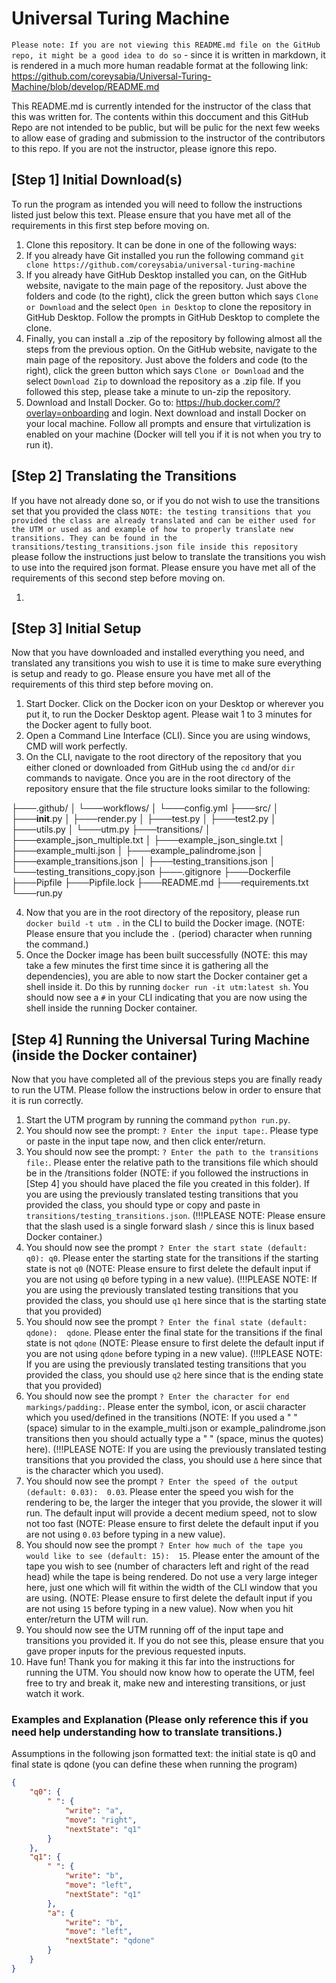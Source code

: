 # Universal Turing Machine

`Please note: If you are not viewing this README.md file on the GitHub repo, it might be a good idea to do so` - since it is written in markdown, it is rendered in a much more human readable format at the following link: https://github.com/coreysabia/Universal-Turing-Machine/blob/develop/README.md

This README.md is currently intended for the instructor of the class that this was written for. The contents within this doccument and this GitHub Repo are not intended to be public, but will be pulic for the next few weeks to allow ease of grading and submission to the instructor of the contributors to this repo. If you are not the instructor, please ignore this repo.

## [Step 1] Initial Download(s)

To run the program as intended you will need to follow the instructions listed just below this text. Please ensure that you have met all of the requirements in this first step before moving on.

1. Clone this repository. It can be done in one of the following ways: 
  1. If you already have Git installed you run the following command `git clone https://github.com/coreysabia/universal-turing-machine`
  2. If you already have GitHub Desktop installed you can, on the GitHub website, navigate to the main page of the repository. Just above the folders and code (to the right), click the green button which says `Clone or Download` and the select `Open in Desktop` to clone the repository in GitHub Desktop. Follow the prompts in GitHub Desktop to complete the clone.
  3. Finally, you can install a .zip of the repository by following almost all the steps from the previous option. On the GitHub website, navigate to the main page of the repository. Just above the folders and code (to the right), click the green button which says `Clone or Download` and the select `Download Zip` to download the repository as a .zip file. If you followed this step, please take a minute to un-zip the repository.
2. Download and Install Docker. Go to: https://hub.docker.com/?overlay=onboarding and login. Next download and install Docker on your local machine. Follow all prompts and ensure that virtulization is enabled on your machine (Docker will tell you if it is not when you try to run it).

## [Step 2] Translating the Transitions

If you have not already done so, or if you do not wish to use the transitions set that you provided the class `NOTE: the testing transitions that you provided the class are already translated and can be either used for the UTM or used as and example of how to properly translate new transitions. They can be found in the transitions/testing_transitions.json file inside this repository` please follow the instructions just below to translate the transitions you wish to use into the required json format. Please ensure you have met all of the requirements of this second step before moving on.

1. 

## [Step 3] Initial Setup

Now that you have downloaded and installed everything you need, and translated any transitions you wish to use it is time to make sure everything is setup and ready to go. Please ensure you have met all of the requirements of this third step before moving on.

1. Start Docker. Click on the Docker icon on your Desktop or wherever you put it, to run the Docker Desktop agent. Please wait 1 to 3 minutes for the Docker agent to fully boot.
2. Open a Command Line Interface (CLI). Since you are using windows, CMD will work perfectly.
3. On the CLI, navigate to the root directory of the repository that you either cloned or downloaded from GitHub using the `cd` and/or `dir` commands to navigate. Once you are in the root directory of the repository ensure that the file structure looks similar to the following:

├───.github/
│   └───workflows/
│       └───config.yml
├───src/
│   ├───__init__.py
│   ├───render.py
│   ├───test.py
│   ├───test2.py
│   ├───utils.py
│   └───utm.py
├───transitions/
│   ├───example_json_multiple.txt
│   ├───example_json_single.txt
│   ├───example_multi.json
│   ├───example_palindrome.json
│   ├───example_transitions.json
│   ├───testing_transitions.json
│   └───testing_transitions_copy.json
├───.gitignore
├───Dockerfile
├───Pipfile
├───Pipfile.lock
├───README.md
├───requirements.txt
└───run.py

4. Now that you are in the root directory of the repository, please run `docker build -t utm .` in the CLI to build the Docker image. (NOTE: Please ensure that you include the `.` (period) character when running the command.)
5. Once the Docker image has been built successfully (NOTE: this may take a few minutes the first time since it is gathering all the dependencies), you are able to now start the Docker container get a shell inside it. Do this by running `docker run -it utm:latest sh`. You should now see a `#` in your CLI indicating that you are now using the shell inside the running Docker container.

## [Step 4] Running the Universal Turing Machine (inside the Docker container)

Now that you have completed all of the previous steps you are finally ready to run the UTM. Please follow the instructions below in order to ensure that it is run correctly.

1. Start the UTM program by running the command `python run.py`.
2. You should now see the prompt: `? Enter the input tape:`. Please type or paste in the input tape now, and then click enter/return.
3. You should now see the prompt: `? Enter the path to the transitions file:`. Please enter the relative path to the transitions file which should be in the /transitions folder (NOTE: if you followed the instructions in [Step 4] you should have placed the file you created in this folder). If you are using the previously translated testing transitions that you provided the class, you should type or copy and paste in `transitions/testing_transitions.json`. (!!!PLEASE NOTE: Please ensure that the slash used is a single forward slash `/` since this is linux based Docker container.)
4. You should now see the prompt `? Enter the start state (default: q0): q0`. Please enter the starting state for the transitions if the starting state is not `q0` (NOTE: Please ensure to first delete the default input if you are not using `q0` before typing in a new value). (!!!PLEASE NOTE: If you are using the previously translated testing transitions that you provided the class, you should use `q1` here since that is the starting state that you provided)
5. You should now see the prompt `? Enter the final state (default: qdone):  qdone`. Please enter the final state for the transitions if the final state is not `qdone` (NOTE: Please ensure to first delete the default input if you are not using `qdone` before typing in a new value). (!!!PLEASE NOTE: If you are using the previously translated testing transitions that you provided the class, you should use `q2` here since that is the ending state that you provided)
6. You should now see the prompt `? Enter the character for end markings/padding:`. Please enter the symbol, icon, or ascii character which you used/defined in the transitions (NOTE: If you used a " " (space) simular to in the example_multi.json or example_palindrome.json transitions then you should actually type a " " (space, minus the quotes) here). (!!!PLEASE NOTE: If you are using the previously translated testing transitions that you provided the class, you should use `Δ` here since that is the character which you used).
7. You should now see the prompt `? Enter the speed of the output (default: 0.03):  0.03`. Please enter the speed you wish for the rendering to be, the larger the integer that you provide, the slower it will run. The default input will provide a decent medium speed, not to slow not too fast (NOTE: Please ensure to first delete the default input if you are not using `0.03` before typing in a new value). 
8. You should now see the prompt `? Enter how much of the tape you would like to see (default: 15):  15`. Please enter the amount of the tape you wish to see (number of characters left and right of the read head) while the tape is being rendered. Do not use a very large integer here, just one which will fit within the width of the CLI window that you are using. (NOTE: Please ensure to first delete the default input if you are not using `15` before typing in a new value). Now when you hit enter/return the UTM will run.
9. You should now see the UTM running off of the input tape and transitions you provided it. If you do not see this, please ensure that you gave proper inputs for the previous requested inputs.
10. Have fun! Thank you for making it this far into the instructions for running the UTM. You should now know how to operate the UTM, feel free to try and break it, make new and interesting transitions, or just watch it work.


### Examples and Explanation (Please only reference this if you need help understanding how to translate transitions.)

Assumptions in the following json formatted text: the initial state is q0 and final state is qdone (you can define these when running the program)

```json
{
    "q0": {
        " ": {
            "write": "a",
            "move": "right",
            "nextState": "q1"
        }
    },
    "q1": {
        " ": {
            "write": "b",
            "move": "left",
            "nextState": "q1"
        },
        "a": {
            "write": "b",
            "move": "left",
            "nextState": "qdone"
        }
    }
}
```